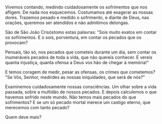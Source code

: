 Vivemos contando, medindo cuidadosamente os sofrimentos que nos afligem. De nada nos esquecemos. Costumamos até exagerar as nossas dores. Trazemos pesado e medido o sofrimento, e diante de Deus, nas orações, queremos ser atendidos e não admitimos delongas.

São de São João Crisóstomo estas palavras: "Sois muito exatos em contar os sofrimentos. E o sois, porventura, em contar os pecados que os provocam?

Pensais, tão só, nos pecados que cometeis durante um dia, sem contar os inumeráveis pecados de toda a vida, que não quereis conhecer. E vereis quanta injustiça, quanta ofensa a Deus vos hão de chegar à memória!"

E temos coragem de medir, pesar as ofensas, os crimes que cometemos? "Se Vós, Senhor, medirdes as nossas iniquidades, que será de nós?"

Examinemos cuidadosamente nossas consciências. Um olhar sobre a vida passada, sobre a multidão de nossos pecados. E depois calculemos o que havemos sofrido neste mundo. Não temos mais pecados do que sofrimentos? E se um só pecado mortal merece um castigo eterno, que merecemos com tanto pecado?

Quem deve mais?